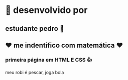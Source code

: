 # :information_desk_person: desenvolvido por 
## estudante pedro 👊
## :heart: me indentifico com matemática :heart:
### primeira página em HTML E CSS :+1:
meu robi é pescar, joga bola
